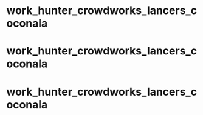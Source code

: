 # work\_hunter\_crowdworks\_lancers\_coconala

# work\_hunter\_crowdworks\_lancers\_coconala

# work\_hunter\_crowdworks\_lancers\_coconala


